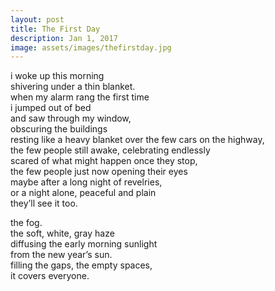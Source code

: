 ```yaml
---
layout: post
title: The First Day
description: Jan 1, 2017
image: assets/images/thefirstday.jpg
---
```


i woke up this morning   
shivering under a thin blanket.   
when my alarm rang the first time   
i jumped out of bed   
and saw through my window,   
obscuring the buildings   
resting like a heavy blanket over the few cars on the highway,   
the few people still awake, celebrating endlessly   
scared of what might happen once they stop,   
the few people just now opening their eyes   
maybe after a long night of revelries,   
or a night alone, peaceful and plain   
they’ll see it too.   

the fog.   
the soft, white, gray haze   
diffusing the early morning sunlight   
from the new year’s sun.   
filling the gaps, the empty spaces,   
it covers everyone.   